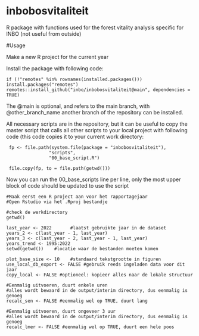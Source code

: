 # inbobosvitaliteit
R package with functions used for the forest vitality analysis specific for INBO (not useful from outside)

#Usage

Make a new R project for the current year

Install the package with following code:

````
if (!"remotes" %in% rownames(installed.packages())) install.packages("remotes")
remotes::install_github("inbo/inbobosvitaliteit@main", dependencies = TRUE)
```` 
The @main is optional, and refers to the main branch, with @other_branch_name another branch of the repository can be installed.

All necessary scripts are in the repository, but it can be useful to copy the master script that calls all other scripts to your local project with following code (this code copies it to your current work directory:

```
 fp <- file.path(system.file(package = "inbobosvitaliteit"), 
                "scripts", 
                "00_base_script.R")
 
 file.copy(fp, to = file.path(getwd()))
```

Now you can run the 00_base_scripts line per line, only the most upper block of code should be updated to use the script

```
#Maak eerst een R project aan voor het rapportagejaar
#Open Rstudio via het .Rproj bestandje

#check de werkdirectory
getwd()

last_year <- 2022       #laatst gebruikte jaar in de dataset
years_2 <- c(last_year - 1, last_year)
years_3 <- c(last_year - 2, last_year - 1, last_year)
years_trend <- 1995:2022
setwd(getwd())    #locatie waar de bestanden moeten komen

plot_base_size <- 10    #standaard tekstgrootte in figuren
use_local_db_export <- FALSE #gebruik reeds ingeladen data voor dit jaar
copy_local <- FALSE #optioneel: kopieer alles naar de lokale structuur

#Eenmalig uitvoeren, duurt enkele uren
#alles wordt bewaard in de output/interim directory, dus eenmalig is genoeg
recalc_sen <- FALSE #eenmalig wel op TRUE, duurt lang

#Eenmalig uitvoeren, duurt ongeveer 3 uur
#alles wordt bewaard in de output/interim directory, dus eenmalig is genoeg
recalc_lmer <- FALSE #eenmalig wel op TRUE, duurt een hele poos
``` 
